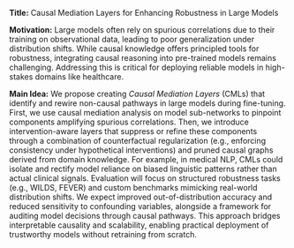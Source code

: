 **Title:** Causal Mediation Layers for Enhancing Robustness in Large Models  

**Motivation:** Large models often rely on spurious correlations due to their training on observational data, leading to poor generalization under distribution shifts. While causal knowledge offers principled tools for robustness, integrating causal reasoning into pre-trained models remains challenging. Addressing this is critical for deploying reliable models in high-stakes domains like healthcare.  

**Main Idea:** We propose creating *Causal Mediation Layers* (CMLs) that identify and rewire non-causal pathways in large models during fine-tuning. First, we use causal mediation analysis on model sub-networks to pinpoint components amplifying spurious correlations. Then, we introduce intervention-aware layers that suppress or refine these components through a combination of counterfactual regularization (e.g., enforcing consistency under hypothetical interventions) and pruned causal graphs derived from domain knowledge. For example, in medical NLP, CMLs could isolate and rectify model reliance on biased linguistic patterns rather than actual clinical signals. Evaluation will focus on structured robustness tasks (e.g., WILDS, FEVER) and custom benchmarks mimicking real-world distribution shifts. We expect improved out-of-distribution accuracy and reduced sensitivity to confounding variables, alongside a framework for auditing model decisions through causal pathways. This approach bridges interpretable causality and scalability, enabling practical deployment of trustworthy models without retraining from scratch.